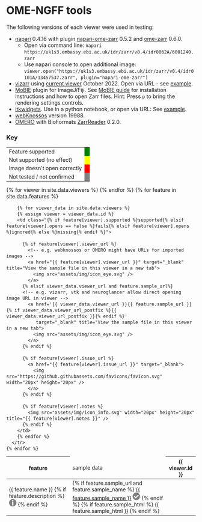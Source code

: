 
<h1>OME-NGFF tools</h1>

The following versions of each viewer were used in testing:

- <a href="https://napari.org">napari</a> 0.4.16 with plugin <a href="https://github.com/ome/napari-ome-zarr/">napari-ome-zarr</a> 0.5.2 and <a href="https://github.com/ome/ome-zarr-py/">ome-zarr</a> 0.6.0.
  - Open via command line: `napari https://uk1s3.embassy.ebi.ac.uk/idr/zarr/v0.4/idr0062A/6001240.zarr`
  - Use napari console to open additional image: `viewer.open("https://uk1s3.embassy.ebi.ac.uk/idr/zarr/v0.4/idr0101A/13457537.zarr", plugin="napari-ome-zarr")`
- <a href="https://github.com/hms-dbmi/vizarr/">vizarr</a> using <a href="https://hms-dbmi.github.io/vizarr">current viewer</a> October 2022. Open via URL - see <a href="https://hms-dbmi.github.io/vizarr/?source=https://uk1s3.embassy.ebi.ac.uk/idr/zarr/v0.3/idr0079A/9836998.zarr">example</a>.
- <a href="https://github.com/mobie/mobie-viewer-fiji/">MoBIE</a> plugin for ImageJ/Fiji. See <a href="https://omero-guides.readthedocs.io/en/latest/fiji/docs/view_mobie_zarr.html">MoBIE  guide</a> for installation instructions and how to open Zarr files. Hint: Press ``p`` to bring the rendering settings controls.
- <a href="https://itkwidgets.readthedocs.io/en/latest">itkwidgets</a>. Use in a python notebook, or open via URL: See <a href="https://kitware.github.io/itk-vtk-viewer/app/?rotate=false&fileToLoad=https://uk1s3.embassy.ebi.ac.uk/idr/zarr/v0.4/idr0062A/6001240.zarr">example</a>.
- <a href="https://webknossos.org">webKnossos</a> version 19988.
- <a href="https://www.openmicroscopy.org/omero/">OMERO</a> with BioFormats <a href="https://github.com/ome/ZarrReader">ZarrReader</a> 0.2.0.


<style>
  .supported {
    background: green;
  }
  .fails {
    background: red;
  }
  .ignored {
    background: yellow;
  }
  .missing {
    background: grey;
  }
  .feature img, .sample img {
    opacity: 0.5;
  }

</style>

<h3>Key</h3>

<table>
  <tbody>
  <tr>
    <td>Feature supported</td>
    <td class="supported"> </td>
  </tr>
  <tr>
    <td>Not supported (no effect)</td>
    <td class="ignored"> </td>
  </tr>
  <tr>
    <td>Image doesn't open correctly</td>
    <td class="fails"> </td>
  </tr>
  <tr>
    <td>Not tested / not confirmed</td>
    <td class="missing"> </td>
  </tr>
  </tbody>
</table>

  

<table>
  <thead>
    <tr>
      <th>feature</th>
      <td>sample data</td>
      {% for viewer in site.data.viewers %}
        <th>{{ viewer.id }}</th>
      {% endfor %}
    </tr>
  </thead>
  <tbody>
    {% for feature in site.data.features %}
      <tr>
        <td class="feature">
          {{ feature.name }}
          {% if feature.description %}
            <img src="assets/img/icon_info.svg" width="20px" height="20px" title="{{ feature.description }}" />
          {% endif %}
        </td>
        <td class="sample">
          {% if feature.sample_url and feature.sample_name %}
            <a href="{{ feature.sample_url }}" >{{ feature.sample_name }}</a>
            <a href="https://ome.github.io/ome-ngff-validator/?source={{ feature.sample_url }}" target="_blank" title="Open in ome-ngff-validator">
              <img src="assets/img/icon_check.png" width="20px" height="20px" /></a>
          {% endif %}
          {% if feature.sample_html %}
            {{ feature.sample_html }}
          {% endif %}
        </td>

        {% for viewer_data in site.data.viewers %}
        {% assign viewer = viewer_data.id %}
        <td class="{% if feature[viewer].supported %}supported{% elsif feature[viewer].opens == false %}fails{% elsif feature[viewer].opens %}ignored{% else %}missing{% endif %}">

          {% if feature[viewer].viewer_url %}
            <!-- e.g. webknossos or OMERO might have URLs for imported images -->
            <a href="{{ feature[viewer].viewer_url }}" target="_blank" title="View the sample file in this viewer in a new tab">
              <img src="assets/img/icon_eye.svg" />
            </a>
          {% elsif viewer_data.viewer_url and feature.sample_url%}
          <!-- e.g. vizarr, vtk and neuroglancer allow direct opening image URL in viewer -->
            <a href='{{ viewer_data.viewer_url }}{{ feature.sample_url }}{% if viewer_data.viewer_url_postfix %}{{ viewer_data.viewer_url_postfix }}{% endif %}'
               target="_blank" title="View the sample file in this viewer in a new tab">
              <img src="assets/img/icon_eye.svg" />
            </a>
          {% endif %}

          {% if feature[viewer].issue_url %}
            <a href="{{ feature[viewer].issue_url }}" target="_blank">
              <img src="https://github.githubassets.com/favicons/favicon.svg" width="20px" height="20px" />
            </a>
          {% endif %}

          {% if feature[viewer].notes %}
            <img src="assets/img/icon_info.svg" width="20px" height="20px" title="{{ feature[viewer].notes }}" />
          {% endif %}
        </td>
        {% endfor %}
      </tr>
    {% endfor %}
  </tbody>
</table>
